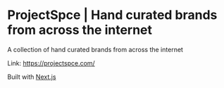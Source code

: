# ProjectSpce | Hand curated brands from across the internet
A collection of hand curated brands from across the internet

Link: https://projectspce.com/


Built with [Next.js](https://nextjs.org/)
